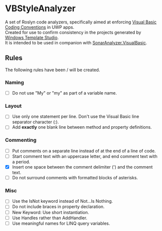 # VBStyleAnalyzer

A set of Roslyn code analyzers, specifically aimed at enforcing [Visual Basic Coding Conventions](https://docs.microsoft.com/en-us/dotnet/visual-basic/programming-guide/program-structure/coding-conventions) in UWP apps.  
Created for use to confirm consistency in the projects generated by [Windows Template Studio](https://github.com/Microsoft/WindowsTemplateStudio).  
It is intended to be used in companion with [SonarAnalyzer.VisualBasic](https://www.nuget.org/packages/SonarAnalyzer.VisualBasic/).

## Rules

The following rules have been / will be created.

### Naming

- [ ] Do not use "My" or "my" as part of a variable name.

### Layout

- [ ] Use only one statement per line. Don't use the Visual Basic line separator character (:).
- [ ] Add **exactly** one blank line between method and property definitions.

### Commenting

- [ ] Put comments on a separate line instead of at the end of a line of code.
- [ ] Start comment text with an uppercase letter, and end comment text with a period.
- [x] Insert one space between the comment delimiter (') and the comment text.
- [ ] Do not surround comments with formatted blocks of asterisks.

### Misc

- [ ] Use the IsNot keyword instead of Not...Is Nothing.
- [ ] Do not include braces in property declaration.
- [ ] New Keyword: Use short instantiation.
- [ ] Use Handles rather than AddHandler.
- [ ] Use meaningful names for LINQ query variables.
